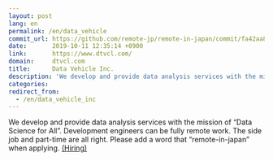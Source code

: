 ```yaml
---
layout: post
lang: en
permalink: /en/data_vehicle
commit_url: https://github.com/remote-jp/remote-in-japan/commit/fa42aa8869015129f163fffa4c780b8617549501
date:       2019-10-11 12:35:14 +0900
link:       https://www.dtvcl.com/
domain:     dtvcl.com
title:      Data Vehicle Inc.
description: 'We develop and provide data analysis services with the mission of “Data Science for All”. Development engineers can be fully remote work. The side job and part-time are all right. Please add a word that “remote-in-japan” when applying. (Hiring)'
categories: 
redirect_from:
  - /en/data_vehicle_inc
---
```


<p>We develop and provide data analysis services with the mission of “Data Science for All”. Development engineers can be fully remote work. The side job and part-time are all right. Please add a word that “remote-in-japan” when applying. <a href="https://www.dtvcl.com/recruitment/">(Hiring)</a></p>
